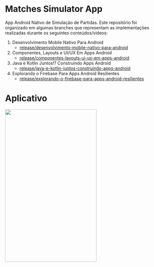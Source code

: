 # Matches Simulator App

App Android Nativo de Simulação de Partidas. Este repositório foi organizado em algumas branches que representam as implementações realizadas durante os seguintes conteúdos/vídeos:

1. Desenvolvimento Mobile Nativo Para Android
    - [release/desenvolvimento-mobile-nativo-para-android](https://github.com/digitalinnovationone/matches-simulator-app/tree/release/desenvolvimento-mobile-nativo-para-android)
1. Componentes, Layouts e UI/UX Em Apps Android
    - [release/componentes-layouts-ui-ux-em-apps-android](https://github.com/digitalinnovationone/matches-simulator-app/tree/release/componentes-layouts-ui-ux-em-apps-android)
1. Java e Kotlin Juntos!? Construindo Apps Android
    - [release/java-e-kotlin-juntos-construindo-apps-android](https://github.com/digitalinnovationone/matches-simulator-app/tree/release/java-e-kotlin-juntos-construindo-apps-android)
1. Explorando o Firebase Para Apps Android Resilientes
    - [release/explorando-o-firebase-para-apps-android-resilientes](https://github.com/digitalinnovationone/matches-simulator-app/tree/release/explorando-o-firebase-para-apps-android-resilientes)

# Aplicativo

<div>
    <img align="left"  height="500" width="300" src="gif.gif">
</div>
